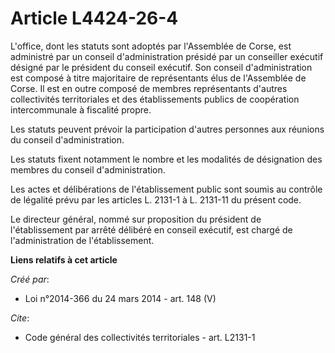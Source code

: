 # Article L4424-26-4

L'office, dont les statuts sont adoptés par l'Assemblée de Corse, est administré par un conseil d'administration présidé par
un conseiller exécutif désigné par le président du conseil exécutif. Son conseil d'administration est composé à titre
majoritaire de représentants élus de l'Assemblée de Corse. Il est en outre composé de membres représentants d'autres
collectivités territoriales et des établissements publics de coopération intercommunale à fiscalité propre.

Les statuts peuvent prévoir la participation d'autres personnes aux réunions du conseil d'administration.

Les statuts fixent notamment le nombre et les modalités de désignation des membres du conseil d'administration.

Les actes et délibérations de l'établissement public sont soumis au contrôle de légalité prévu par les articles L. 2131-1 à
L. 2131-11 du présent code.

Le directeur général, nommé sur proposition du président de l'établissement par arrêté délibéré en conseil exécutif, est
chargé de l'administration de l'établissement.

**Liens relatifs à cet article**

_Créé par_:

  - Loi n°2014-366 du 24 mars 2014 - art. 148 (V)

_Cite_:

  - Code général des collectivités territoriales - art. L2131-1

